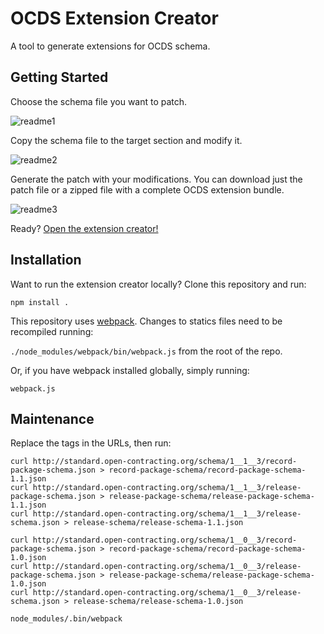 # OCDS Extension Creator

A tool to generate extensions for OCDS schema.

## Getting Started

Choose the schema file you want to patch.

![readme1](https://cloud.githubusercontent.com/assets/5618508/25894498/eea77d1e-3573-11e7-8dd9-0a1f7eb8d35a.png)

Copy the schema file to the target section and modify it.

![readme2](https://cloud.githubusercontent.com/assets/5618508/25895421/b23f9506-3577-11e7-9ab3-6f38133aeb92.png)

Generate the patch with your modifications. You can download just the patch file or a zipped file with a complete OCDS extension bundle.

![readme3](https://cloud.githubusercontent.com/assets/5618508/25894798/3e81bfba-3575-11e7-811e-e94970cd5449.png)

Ready? [Open the extension creator!](https://open-contracting.github.io/extension_creator/)

## Installation

Want to run the extension creator locally? Clone this repository and run:

`npm install .`

This repository uses [webpack](https://webpack.js.org/). Changes to statics files need to be recompiled running:

`./node_modules/webpack/bin/webpack.js` from the root of the repo.

Or, if you have webpack installed globally, simply running:

`webpack.js`

## Maintenance

Replace the tags in the URLs, then run:

```shell
curl http://standard.open-contracting.org/schema/1__1__3/record-package-schema.json > record-package-schema/record-package-schema-1.1.json
curl http://standard.open-contracting.org/schema/1__1__3/release-package-schema.json > release-package-schema/release-package-schema-1.1.json
curl http://standard.open-contracting.org/schema/1__1__3/release-schema.json > release-schema/release-schema-1.1.json

curl http://standard.open-contracting.org/schema/1__0__3/record-package-schema.json > record-package-schema/record-package-schema-1.0.json
curl http://standard.open-contracting.org/schema/1__0__3/release-package-schema.json > release-package-schema/release-package-schema-1.0.json
curl http://standard.open-contracting.org/schema/1__0__3/release-schema.json > release-schema/release-schema-1.0.json

node_modules/.bin/webpack
```
